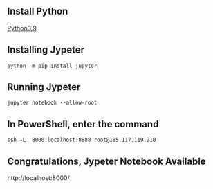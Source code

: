## Install Python
[Python3.9](https://github.com/6a16ec/instructions/tree/main/python3.9)

## Installing Jypeter
```
python -m pip install jupyter
```

## Running Jypeter
```
jupyter notebook --allow-root
```
## In PowerShell, enter the command
```
ssh -L  8000:localhost:8888 root@185.117.119.210
```

## Congratulations, Jypeter Notebook Available
http://localhost:8000/
